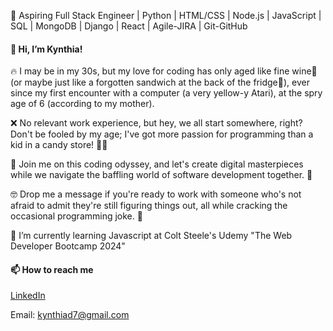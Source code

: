 🐍 Aspiring Full Stack Engineer | Python | HTML/CSS | Node.js | JavaScript | SQL | MongoDB | Django | React | Agile-JIRA | Git-GitHub

#### 👋 Hi, I’m Kynthia!

🔥 I may be in my 30s, but my love for coding has only aged like fine wine🍷 (or maybe just like a forgotten sandwich at the back of the fridge👀), ever since my first encounter with a computer (a very yellow-y Atari), at the spry age of 6 (according to my mother).

❌ No relevant work experience, but hey, we all start somewhere, right? Don't be fooled by my age; I've got more passion for programming than a kid in a candy store! 🍭🍬

🚀 Join me on this coding odyssey, and let's create digital masterpieces while we navigate the baffling world of software development together. 🌌

🤓 Drop me a message if you're ready to work with someone who's not afraid to admit they're still figuring things out, all while cracking the occasional programming joke. 🤪

🌱 I’m currently learning Javascript at Colt Steele's Udemy "The Web Developer Bootcamp 2024"

#### 📫 How to reach me

[LinkedIn ](https://www.linkedin.com/in/kynthiad/)

Email: kynthiad7@gmail.com
